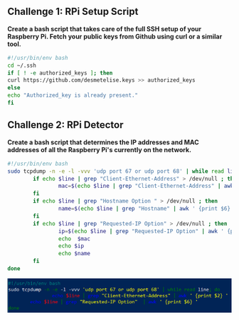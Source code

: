 ## Challenge 1: RPi Setup Script

**Create a bash script that takes care of the full SSH setup of your Raspberry Pi. Fetch your public keys from Github using curl or a similar tool.**

```sh
#!/usr/bin/env bash
cd ~/.ssh
if [ ! -e authorized_keys ]; then
curl https://github.com/desmetelise.keys >> authorized_keys
else
echo "Authorized_key is already present."
fi
```

## Challenge 2: RPi Detector

**Create a bash script that determines the IP addresses and MAC addresses of all the Raspberry Pi's currently on the network.**

```sh
#!/usr/bin/env bash
sudo tcpdump -n -e -l -vvv 'udp port 67 or udp port 68' | while read line; do
        if echo $line | grep "Client-Ethernet-Address" > /dev/null ; then
                mac=$(echo $line | grep "Client-Ethernet-Address" | awk ' {print $2} ')
        fi
        if echo $line | grep "Hostname Option " > /dev/null ; then
                name=$(echo $line | grep "Hostname" | awk ' {print $6} ')
        fi
        if echo $line | grep "Requested-IP Option" > /dev/null ; then
                ip=$(echo $line | grep "Requested-IP Option" | awk ' {print $6} ')
                echo  $mac
                echo $ip
                echo $name
        fi
done
```

![detector](./img/detector.PNG) 
